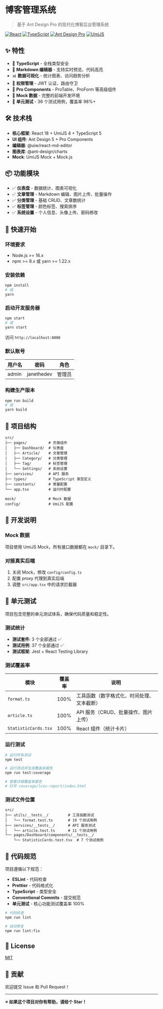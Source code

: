 # 博客管理系统

> 基于 Ant Design Pro 的现代化博客后台管理系统

[![React](https://img.shields.io/badge/React-18.x-blue)](https://reactjs.org/)
[![TypeScript](https://img.shields.io/badge/TypeScript-5.x-blue)](https://www.typescriptlang.org/)
[![Ant Design Pro](https://img.shields.io/badge/Ant%20Design%20Pro-6.x-brightgreen)](https://pro.ant.design/)
[![UmiJS](https://img.shields.io/badge/UmiJS-4.x-orange)](https://umijs.org/)

## ✨ 特性

- 🎯 **TypeScript** - 全栈类型安全
- 📝 **Markdown 编辑器** - 支持实时预览、代码高亮
- 📊 **数据可视化** - 统计图表、访问趋势分析
- 🔐 **权限管理** - JWT 认证、路由守卫
- 🎨 **Pro Components** - ProTable、ProForm 等高级组件
- 🚀 **Mock 数据** - 完整的前端开发环境
- 🧪 **单元测试** - 36 个测试用例，覆盖率 98%+

## 🛠️ 技术栈

- **核心框架**: React 18 + UmiJS 4 + TypeScript 5
- **UI 组件**: Ant Design 5 + Pro Components
- **编辑器**: @uiw/react-md-editor
- **图表库**: @ant-design/charts
- **Mock**: UmiJS Mock + Mock.js

## 📦 功能模块

- ✅ **仪表盘** - 数据统计、图表可视化
- ✅ **文章管理** - Markdown 编辑、图片上传、批量操作
- ✅ **分类管理** - 基础 CRUD、文章数统计
- ✅ **标签管理** - 颜色标签、搜索排序
- ✅ **系统设置** - 个人信息、头像上传、密码修改

## 🚀 快速开始

### 环境要求

- Node.js >= 16.x
- npm >= 8.x 或 yarn >= 1.22.x

### 安装依赖

```bash
npm install
# 或
yarn
```

### 启动开发服务器

```bash
npm start
# 或
yarn start
```

访问 `http://localhost:8000`

### 默认账号

| 用户名 | 密码 | 角色 |
|--------|------|------|
| admin | janethedev | 管理员 |

### 构建生产版本

```bash
npm run build
# 或
yarn build
```

## 📁 项目结构

```
src/
├── pages/          # 页面组件
│   ├── Dashboard/  # 仪表盘
│   ├── Article/    # 文章管理
│   ├── Category/   # 分类管理
│   ├── Tag/        # 标签管理
│   └── Settings/   # 系统设置
├── services/       # API 服务
├── types/          # TypeScript 类型定义
├── constants/      # 常量配置
└── app.tsx         # 运行时配置

mock/               # Mock 数据
config/             # UmiJS 配置
```

## 🔧 开发说明

### Mock 数据

项目使用 UmiJS Mock，所有接口数据都在 `mock/` 目录下。

### 对接真实后端

1. 关闭 Mock，修改 `config/config.ts`
2. 配置 proxy 代理到真实后端
3. 调整 `src/app.tsx` 中的请求拦截器

## 🧪 单元测试

项目包含完整的单元测试体系，确保代码质量和稳定性。

### 测试统计
- **测试套件**: 3 个全部通过 ✅
- **测试用例**: 37 个全部通过 ✅
- **测试框架**: Jest + React Testing Library

### 测试覆盖率
| 模块 | 覆盖率 | 说明 |
|------|--------|------|
| `format.ts` | 100% | 工具函数（数字格式化、时间处理、文本截断） |
| `article.ts` | 100% | API 服务（CRUD、批量操作、图片上传） |
| `StatisticCards.tsx` | 100% | React 组件（统计卡片） |

### 运行测试

```bash
# 运行所有测试
npm test

# 运行测试并生成覆盖率报告
npm run test:coverage

# 查看详细覆盖率报告
# 打开 coverage/lcov-report/index.html
```

### 测试文件位置
```
src/
├── utils/__tests__/         # 工具函数测试
│   └── format.test.ts       # 19 个测试用例
├── services/__tests__/      # API 服务测试
│   └── article.test.ts      # 11 个测试用例
└── pages/Dashboard/components/__tests__/
    └── StatisticCards.test.tsx  # 7 个测试用例
```

## 📝 代码规范

项目遵循以下规范：

- **ESLint** - 代码检查
- **Prettier** - 代码格式化
- **TypeScript** - 类型安全
- **Conventional Commits** - 提交规范
- **单元测试** - 核心功能测试覆盖率 100%

```bash
# 代码检查
npm run lint

# 自动修复
npm run lint:fix
```

## 📄 License

[MIT](LICENSE)

## 🤝 贡献

欢迎提交 Issue 和 Pull Request！

---

**⭐ 如果这个项目对你有帮助，请给个 Star！**
